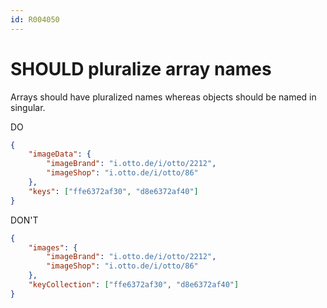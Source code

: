 ```yaml
---
id: R004050
---
```


# SHOULD pluralize array names

Arrays should have pluralized names whereas objects should be named in singular.

DO

````json
{
    "imageData": {
        "imageBrand": "i.otto.de/i/otto/2212",
        "imageShop": "i.otto.de/i/otto/86"
    },
    "keys": ["ffe6372af30", "d8e6372af40"]
}
````

DON'T

````json
{
    "images": {
        "imageBrand": "i.otto.de/i/otto/2212",
        "imageShop": "i.otto.de/i/otto/86"
    },
    "keyCollection": ["ffe6372af30", "d8e6372af40"]
}
````
